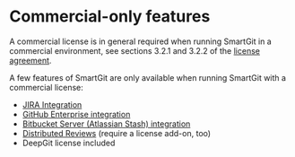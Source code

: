 # Commercial-only features

A commercial license is in general required when running SmartGit in a
commercial environment, see sections 3.2.1 and 3.2.2 of the [license agreement](.md).

A few features of SmartGit are only available when running SmartGit with
a commercial license:

-   [JIRA Integration](JIRA.md)
-   [GitHub Enterprise integration](GitHub-Enterprise-Integration.md)
-   [Bitbucket Server (Atlassian Stash) integration](BitBucket-Server-Atlassian-Stash-integration.md)
-   [Distributed Reviews](Distributed-Reviews-add-on-.md) (require a
    license add-on, too)
-   DeepGit license included
